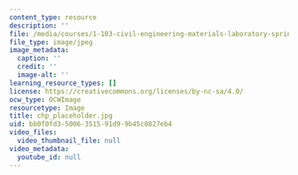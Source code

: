 ```yaml
---
content_type: resource
description: ''
file: /media/courses/1-103-civil-engineering-materials-laboratory-spring-2004/bb0f0fd35006351591d99b45c0827eb4_chp_placeholder.jpg
file_type: image/jpeg
image_metadata:
  caption: ''
  credit: ''
  image-alt: ''
learning_resource_types: []
license: https://creativecommons.org/licenses/by-nc-sa/4.0/
ocw_type: OCWImage
resourcetype: Image
title: chp_placeholder.jpg
uid: bb0f0fd3-5006-3515-91d9-9b45c0827eb4
video_files:
  video_thumbnail_file: null
video_metadata:
  youtube_id: null
---
```

